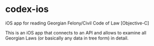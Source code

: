# codex-ios
iOS app for reading Georgian Felony/Civil Code of Law [Objective-C]

This is an iOS app that connects to an API and allows to examine all Georgian Laws (or basically any data in tree form) in detail.
